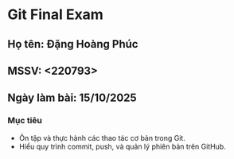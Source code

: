 # Git Final Exam

## Họ tên: Đặng Hoàng Phúc
## MSSV: <220793>
## Ngày làm bài: 15/10/2025

### Mục tiêu
- Ôn tập và thực hành các thao tác cơ bản trong Git.
- Hiểu quy trình commit, push, và quản lý phiên bản trên GitHub.
